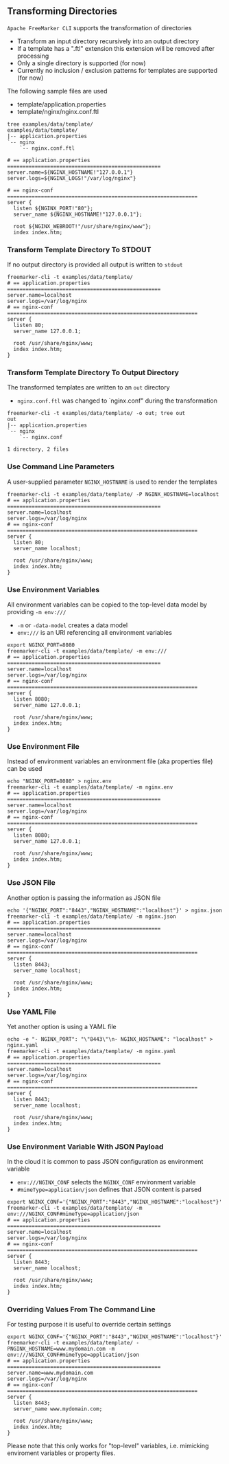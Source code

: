 ## Transforming Directories

`Apache FreeMarker CLI` supports the transformation of directories

* Transform an input directory recursively into an output directory
* If a template has a ".ftl" extension this extension will be removed after processing
* Only a single directory is supported (for now)
* Currently no inclusion / exclusion patterns for templates are supported (for now)

The following sample files are used

* template/application.properties
* template/nginx/nginx.conf.ftl

```
tree examples/data/template/
examples/data/template/
|-- application.properties
`-- nginx
    `-- nginx.conf.ftl

# == application.properties ==================================================
server.name=${NGINX_HOSTNAME!"127.0.0.1"}
server.logs=${NGINX_LOGS!"/var/log/nginx"}
```

```
# == nginx-conf ==============================================================
server {
  listen ${NGINX_PORT!"80"};
  server_name ${NGINX_HOSTNAME!"127.0.0.1"};

  root ${NGINX_WEBROOT!"/usr/share/nginx/www"};
  index index.htm;
```

### Transform Template Directory To STDOUT

If no output directory is provided all output is written to `stdout`

```
freemarker-cli -t examples/data/template/
# == application.properties ==================================================
server.name=localhost
server.logs=/var/log/nginx
# == nginx-conf ==============================================================
server {
  listen 80;
  server_name 127.0.0.1;

  root /usr/share/nginx/www;
  index index.htm;
}
```

### Transform Template Directory To Output Directory

The transformed templates are written to an `out` directory

* `nginx.conf.ftl` was changed to `nginx.conf" during the transformation

```
freemarker-cli -t examples/data/template/ -o out; tree out
out
|-- application.properties
`-- nginx
    `-- nginx.conf

1 directory, 2 files
```

### Use Command Line Parameters

A user-supplied parameter `NGINX_HOSTNAME` is used to render the templates

```
freemarker-cli -t examples/data/template/ -P NGINX_HOSTNAME=localhost
# == application.properties ==================================================
server.name=localhost
server.logs=/var/log/nginx
# == nginx-conf ==============================================================
server {
  listen 80;
  server_name localhost;

  root /usr/share/nginx/www;
  index index.htm;
}
```

### Use Environment Variables

All environment variables can be copied to the top-level data model by providing `-m env:///`

* `-m` or `-data-model` creates a data model
* `env:///` is an URI referencing all environment variables

```
export NGINX_PORT=8080
freemarker-cli -t examples/data/template/ -m env:///
# == application.properties ==================================================
server.name=localhost
server.logs=/var/log/nginx
# == nginx-conf ==============================================================
server {
  listen 8080;
  server_name 127.0.0.1;

  root /usr/share/nginx/www;
  index index.htm;
}
```

### Use Environment File

Instead of environment variables an environment file (aka properties file) can be used

```
echo "NGINX_PORT=8080" > nginx.env
freemarker-cli -t examples/data/template/ -m nginx.env 
# == application.properties ==================================================
server.name=localhost
server.logs=/var/log/nginx
# == nginx-conf ==============================================================
server {
  listen 8080;
  server_name 127.0.0.1;

  root /usr/share/nginx/www;
  index index.htm;
}
```

### Use JSON File

Another option is passing the information as JSON file

```
echo '{"NGINX_PORT":"8443","NGINX_HOSTNAME":"localhost"}' > nginx.json
freemarker-cli -t examples/data/template/ -m nginx.json 
# == application.properties ==================================================
server.name=localhost
server.logs=/var/log/nginx
# == nginx-conf ==============================================================
server {
  listen 8443;
  server_name localhost;

  root /usr/share/nginx/www;
  index index.htm;
}
```

### Use YAML File

Yet another option is using a YAML file

```
echo -e "- NGINX_PORT": "\"8443\"\n- NGINX_HOSTNAME": "localhost" > nginx.yaml
freemarker-cli -t examples/data/template/ -m nginx.yaml 
# == application.properties ==================================================
server.name=localhost
server.logs=/var/log/nginx
# == nginx-conf ==============================================================
server {
  listen 8443;
  server_name localhost;

  root /usr/share/nginx/www;
  index index.htm;
}
```

### Use Environment Variable With JSON Payload

In the cloud it is common to pass JSON configuration as environment variable

* `env:///NGINX_CONF` selects the `NGINX_CONF` environment variable
* `#mimeType=application/json` defines that JSON content is parsed

```
export NGINX_CONF='{"NGINX_PORT":"8443","NGINX_HOSTNAME":"localhost"}'
freemarker-cli -t examples/data/template/ -m env:///NGINX_CONF#mimeType=application/json
# == application.properties ==================================================
server.name=localhost
server.logs=/var/log/nginx
# == nginx-conf ==============================================================
server {
  listen 8443;
  server_name localhost;

  root /usr/share/nginx/www;
  index index.htm;
}
```

### Overriding Values From The Command Line

For testing purpose it is useful to override certain settings

```
export NGINX_CONF='{"NGINX_PORT":"8443","NGINX_HOSTNAME":"localhost"}'
freemarker-cli -t examples/data/template/ -PNGINX_HOSTNAME=www.mydomain.com -m env:///NGINX_CONF#mimeType=application/json
# == application.properties ==================================================
server.name=www.mydomain.com
server.logs=/var/log/nginx
# == nginx-conf ==============================================================
server {
  listen 8443;
  server_name www.mydomain.com;

  root /usr/share/nginx/www;
  index index.htm;
}
```

Please note that this only works for "top-level" variables, i.e. mimicking enviroment variables or property files. 